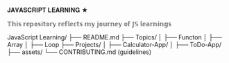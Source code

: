 𝐉𝐀𝐕𝐀𝐒𝐂𝐑𝐈𝐏𝐓 𝐋𝐄𝐀𝐑𝐍𝐈𝐍𝐆 ★


𝕋𝕙𝕚𝕤 𝕣𝕖𝕡𝕠𝕤𝕚𝕥𝕠𝕣𝕪 𝕣𝕖𝕗𝕝𝕖𝕔𝕥𝕤 𝕞𝕪 𝕛𝕠𝕦𝕣𝕟𝕖𝕪 𝕠𝕗 𝕁𝕊 𝕝𝕖𝕒𝕣𝕟𝕚𝕟𝕘𝕤

JavaScript Learning/
├── README.md
├── Topics/
│   ├── Functon
│   ├── Array
│   ├── Loop
├── Projects/
│   ├── Calculator-App/
│   ├── ToDo-App/
├── assets/
└── CONTRIBUTING.md (guidelines)
